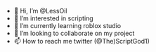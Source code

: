 - 👋 Hi, I’m @LessOil
- 👀 I’m interested in scripting
- 🌱 I’m currently learning roblox studio
- 💞️ I’m looking to collaborate on my project
- 📫 How to reach me twitter (@The)ScriptGod1)

